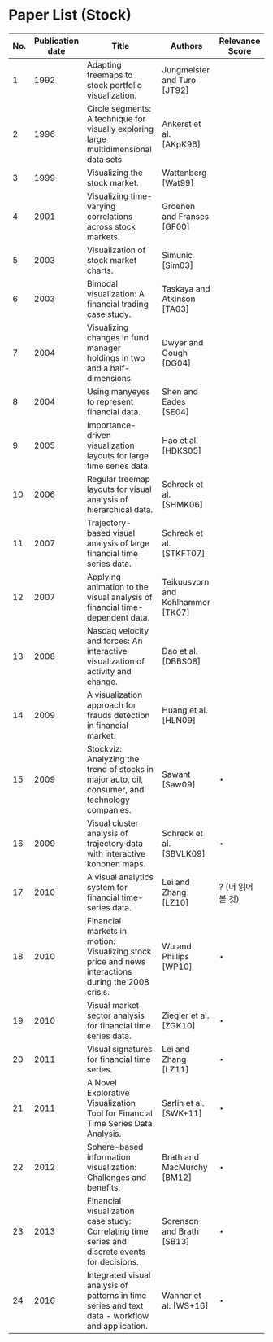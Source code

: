 # Paper List (Stock)
| No.  | Publication date | Title                                                                                              | Authors                            | Relevance Score   |
|------|------------------|----------------------------------------------------------------------------------------------------|------------------------------------|----------------------|
| 1    | 1992             | Adapting treemaps to stock portfolio visualization.                                                | Jungmeister and Turo [JT92]        |                     |
| 2    | 1996             | Circle segments: A technique for visually exploring large multidimensional data sets.              | Ankerst et al. [AKpK96]            |                      |
| 3    | 1999             | Visualizing the stock market.                                                                      | Wattenberg [Wat99]                 |                      |
| 4    | 2001             | Visualizing time-varying correlations across stock markets.                                         | Groenen and Franses [GF00]         |                      |
| 5    | 2003             | Visualization of stock market charts.                                                              | Simunic [Sim03]                    |                      |
| 6    | 2003             | Bimodal visualization: A financial trading case study.                                              | Taskaya and Atkinson [TA03]        |                      |
| 7    | 2004             | Visualizing changes in fund manager holdings in two and a half-dimensions.                          | Dwyer and Gough [DG04]             |                      |
| 8    | 2004             | Using manyeyes to represent financial data.                                                        | Shen and Eades [SE04]              |                      |
| 9    | 2005             | Importance-driven visualization layouts for large time series data.                                | Hao et al. [HDKS05]                |                      |
| 10   | 2006             | Regular treemap layouts for visual analysis of hierarchical data.                                   | Schreck et al. [SHMK06]            |                      |
| 11   | 2007             | Trajectory-based visual analysis of large financial time series data.                               | Schreck et al. [STKFT07]           |                      |
| 12   | 2007             | Applying animation to the visual analysis of financial time-dependent data.                         | Teikuusvorn and Kohlhammer [TK07]  |                      |
| 13   | 2008             | Nasdaq velocity and forces: An interactive visualization of activity and change.                    | Dao et al. [DBBS08]                |                      |
| 14   | 2009             | A visualization approach for frauds detection in financial market.                                  | Huang et al. [HLN09]               |                      |
| 15   | 2009             | Stockviz: Analyzing the trend of stocks in major auto, oil, consumer, and technology companies.      | Sawant [Saw09]                     |      $\star$                |
| 16   | 2009             | Visual cluster analysis of trajectory data with interactive kohonen maps.                           | Schreck et al. [SBVLK09]           |           $\star$           |
| 17   | 2010             | A visual analytics system for financial time-series data.                                           | Lei and Zhang [LZ10]               |           ? (더 읽어볼 것)          |
| 18   | 2010             | Financial markets in motion: Visualizing stock price and news interactions during the 2008 crisis.  | Wu and Phillips [WP10]             |          $\star$            |
| 19   | 2010             | Visual market sector analysis for financial time series data.                                       | Ziegler et al. [ZGK10]             |         $\star$             |
| 20   | 2011             | Visual signatures for financial time series.                                                       | Lei and Zhang [LZ11]               |         $\star$             |
| 21   | 2011             | A Novel Explorative Visualization Tool for Financial Time Series Data Analysis.                    | Sarlin et al. [SWK+11]             |        $\star$          |
| 22   | 2012             | Sphere-based information visualization: Challenges and benefits.                                    | Brath and MacMurchy [BM12]         |       $\star$            |
| 23   | 2013             | Financial visualization case study: Correlating time series and discrete events for decisions.      | Sorenson and Brath [SB13]          |       $\star$               |
| 24   | 2016             | Integrated visual analysis of patterns in time series and text data - workflow and application.     | Wanner et al. [WS+16]              |       $\star$               |
